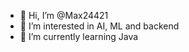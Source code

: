- 👋 Hi, I’m @Max24421
- 👀 I’m interested in AI, ML and backend
- 🌱 I’m currently learning Java


<!---
Max24421/Max24421 is a ✨ special ✨ repository because its `README.md` (this file) appears on your GitHub profile.
You can click the Preview link to take a look at your changes.
--->
